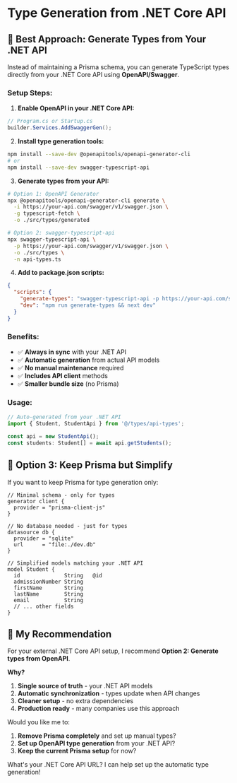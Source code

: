 # Type Generation from .NET Core API

## 🎯 **Best Approach: Generate Types from Your .NET API**

Instead of maintaining a Prisma schema, you can generate TypeScript types directly from your .NET Core API using **OpenAPI/Swagger**.

### **Setup Steps:**

1. **Enable OpenAPI in your .NET Core API:**
```csharp
// Program.cs or Startup.cs
builder.Services.AddSwaggerGen();
```

2. **Install type generation tools:**
```bash
npm install --save-dev @openapitools/openapi-generator-cli
# or
npm install --save-dev swagger-typescript-api
```

3. **Generate types from your API:**
```bash
# Option 1: OpenAPI Generator
npx @openapitools/openapi-generator-cli generate \
  -i https://your-api.com/swagger/v1/swagger.json \
  -g typescript-fetch \
  -o ./src/types/generated

# Option 2: swagger-typescript-api  
npx swagger-typescript-api \
  -p https://your-api.com/swagger/v1/swagger.json \
  -o ./src/types \
  -n api-types.ts
```

4. **Add to package.json scripts:**
```json
{
  "scripts": {
    "generate-types": "swagger-typescript-api -p https://your-api.com/swagger/v1/swagger.json -o ./src/types -n api-types.ts",
    "dev": "npm run generate-types && next dev"
  }
}
```

### **Benefits:**
- ✅ **Always in sync** with your .NET API
- ✅ **Automatic generation** from actual API models
- ✅ **No manual maintenance** required
- ✅ **Includes API client** methods
- ✅ **Smaller bundle size** (no Prisma)

### **Usage:**
```typescript
// Auto-generated from your .NET API
import { Student, StudentApi } from '@/types/api-types';

const api = new StudentApi();
const students: Student[] = await api.getStudents();
```

## 🔄 **Option 3: Keep Prisma but Simplify**

If you want to keep Prisma for type generation only:

```prisma
// Minimal schema - only for types
generator client {
  provider = "prisma-client-js"
}

// No database needed - just for types
datasource db {
  provider = "sqlite"
  url      = "file:./dev.db"
}

// Simplified models matching your .NET API
model Student {
  id              String   @id
  admissionNumber String
  firstName       String
  lastName        String
  email           String
  // ... other fields
}
```

## 🎯 **My Recommendation**

For your external .NET Core API setup, I recommend **Option 2: Generate types from OpenAPI**.

**Why?**
1. **Single source of truth** - your .NET API models
2. **Automatic synchronization** - types update when API changes
3. **Cleaner setup** - no extra dependencies
4. **Production ready** - many companies use this approach

Would you like me to:
1. **Remove Prisma completely** and set up manual types?
2. **Set up OpenAPI type generation** from your .NET API?
3. **Keep the current Prisma setup** for now?

What's your .NET Core API URL? I can help set up the automatic type generation!
